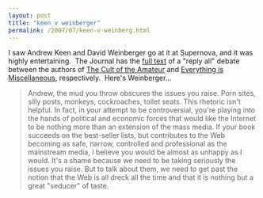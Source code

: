 ```yaml
---
layout: post
title: "keen v weinberger"
permalink: /2007/07/keen-v-weinberg.html
---
```


I saw Andrew Keen and David Weinberger go at it at Supernova, and it was highly entertaining.  The Journal has the [full text](http://online.wsj.com/article/SB118460229729267677.html "Full Text: Keen vs. Weinberger - WSJ.com") of a "reply all" debate between the authors of [The Cult of the Amateur](http://www.amazon.com/exec/obidos/ASIN/0385520808/statingtheobviou/ref=nosim/) and [Everything is Miscellaneous](http://www.amazon.com/exec/obidos/ASIN/0805080430/statingtheobviou/ref=nosim/), respectively.  Here's Weinberger...

> Andrew, the mud you throw obscures the issues you raise. Porn sites, silly posts, monkeys, cockroaches, toilet seats. This rhetoric isn't helpful. In fact, in your attempt to be controversial, you're playing into the hands of political and economic forces that would like the Internet to be nothing more than an extension of the mass media. If your book succeeds on the best-seller lists, but contributes to the Web becoming as safe, narrow, controlled and professional as the mainstream media, I believe you would be almost as unhappy as I would. It's a shame because we need to be taking seriously the issues you raise. But to talk about them, we need to get past the notion that the Web is all dreck all the time and that it is nothing but a great "seducer" of taste.